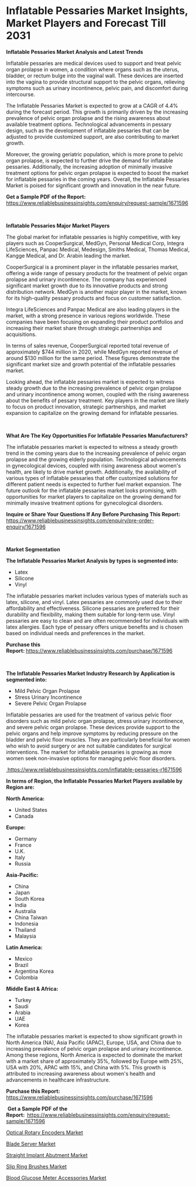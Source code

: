 <p><h1>Inflatable Pessaries Market Insights, Market Players and Forecast Till 2031</h1></p><p><strong>Inflatable Pessaries Market Analysis and Latest Trends</strong></p>
<p><p>Inflatable pessaries are medical devices used to support and treat pelvic organ prolapse in women, a condition where organs such as the uterus, bladder, or rectum bulge into the vaginal wall. These devices are inserted into the vagina to provide structural support to the pelvic organs, relieving symptoms such as urinary incontinence, pelvic pain, and discomfort during intercourse.</p><p>The Inflatable Pessaries Market is expected to grow at a CAGR of 4.4% during the forecast period. This growth is primarily driven by the increasing prevalence of pelvic organ prolapse and the rising awareness about available treatment options. Technological advancements in pessary design, such as the development of inflatable pessaries that can be adjusted to provide customized support, are also contributing to market growth.</p><p>Moreover, the growing geriatric population, which is more prone to pelvic organ prolapse, is expected to further drive the demand for inflatable pessaries. Additionally, the increasing adoption of minimally invasive treatment options for pelvic organ prolapse is expected to boost the market for inflatable pessaries in the coming years. Overall, the Inflatable Pessaries Market is poised for significant growth and innovation in the near future.</p></p>
<p><strong>Get a Sample PDF of the Report:&nbsp;</strong> <a href="https://www.reliablebusinessinsights.com/enquiry/request-sample/1671596">https://www.reliablebusinessinsights.com/enquiry/request-sample/1671596</a></p>
<p>&nbsp;</p>
<p><strong>Inflatable Pessaries Major Market Players</strong></p>
<p><p>The global market for inflatable pessaries is highly competitive, with key players such as CooperSurgical, MedGyn, Personal Medical Corp, Integra LifeSciences, Panpac Medical, Medesign, Smiths Medical, Thomas Medical, Kangge Medical, and Dr. Arabin leading the market. </p><p>CooperSurgical is a prominent player in the inflatable pessaries market, offering a wide range of pessary products for the treatment of pelvic organ prolapse and urinary incontinence. The company has experienced significant market growth due to its innovative products and strong distribution network. MedGyn is another major player in the market, known for its high-quality pessary products and focus on customer satisfaction. </p><p>Integra LifeSciences and Panpac Medical are also leading players in the market, with a strong presence in various regions worldwide. These companies have been focusing on expanding their product portfolios and increasing their market share through strategic partnerships and acquisitions. </p><p>In terms of sales revenue, CooperSurgical reported total revenue of approximately $744 million in 2020, while MedGyn reported revenue of around $130 million for the same period. These figures demonstrate the significant market size and growth potential of the inflatable pessaries market. </p><p>Looking ahead, the inflatable pessaries market is expected to witness steady growth due to the increasing prevalence of pelvic organ prolapse and urinary incontinence among women, coupled with the rising awareness about the benefits of pessary treatment. Key players in the market are likely to focus on product innovation, strategic partnerships, and market expansion to capitalize on the growing demand for inflatable pessaries.</p></p>
<p>&nbsp;</p>
<p><strong>What Are The Key Opportunities For Inflatable Pessaries Manufacturers?</strong></p>
<p><p>The inflatable pessaries market is expected to witness a steady growth trend in the coming years due to the increasing prevalence of pelvic organ prolapse and the growing elderly population. Technological advancements in gynecological devices, coupled with rising awareness about women's health, are likely to drive market growth. Additionally, the availability of various types of inflatable pessaries that offer customized solutions for different patient needs is expected to further fuel market expansion. The future outlook for the inflatable pessaries market looks promising, with opportunities for market players to capitalize on the growing demand for minimally invasive treatment options for gynecological disorders.</p></p>
<p><strong>Inquire or Share Your Questions If Any Before Purchasing This Report:</strong> <a href="https://www.reliablebusinessinsights.com/enquiry/pre-order-enquiry/1671596">https://www.reliablebusinessinsights.com/enquiry/pre-order-enquiry/1671596</a></p>
<p>&nbsp;</p>
<p><strong>Market Segmentation</strong></p>
<p><strong>The Inflatable Pessaries Market Analysis by types is segmented into:</strong></p>
<p><ul><li>Latex</li><li>Silicone</li><li>Vinyl</li></ul></p>
<p><p>The inflatable pessaries market includes various types of materials such as latex, silicone, and vinyl. Latex pessaries are commonly used due to their affordability and effectiveness. Silicone pessaries are preferred for their durability and flexibility, making them suitable for long-term use. Vinyl pessaries are easy to clean and are often recommended for individuals with latex allergies. Each type of pessary offers unique benefits and is chosen based on individual needs and preferences in the market.</p></p>
<p><strong>Purchase this Report:&nbsp;</strong><a href="https://www.reliablebusinessinsights.com/purchase/1671596">https://www.reliablebusinessinsights.com/purchase/1671596</a></p>
<p>&nbsp;</p>
<p><strong>The Inflatable Pessaries Market Industry Research by Application is segmented into:</strong></p>
<p><ul><li>Mild Pelvic Organ Prolapse</li><li>Stress Urinary Incontinence</li><li>Severe Pelvic Organ Prolapse</li></ul></p>
<p><p>Inflatable pessaries are used for the treatment of various pelvic floor disorders such as mild pelvic organ prolapse, stress urinary incontinence, and severe pelvic organ prolapse. These devices provide support to the pelvic organs and help improve symptoms by reducing pressure on the bladder and pelvic floor muscles. They are particularly beneficial for women who wish to avoid surgery or are not suitable candidates for surgical interventions. The market for inflatable pessaries is growing as more women seek non-invasive options for managing pelvic floor disorders.</p></p>
<p><a href="https://www.reliablebusinessinsights.com/inflatable-pessaries-r1671596">&nbsp;https://www.reliablebusinessinsights.com/inflatable-pessaries-r1671596</a></p>
<p><strong>In terms of Region, the Inflatable Pessaries Market Players available by Region are:</strong></p>
<p>
    <p> <strong> North America: </strong>
        <ul>
            <li>United States</li>
            <li>Canada</li>
        </ul>
        </p> 
    <p> <strong> Europe: </strong>
        <ul>
            <li>Germany</li>
            <li>France</li>
            <li>U.K.</li>
            <li>Italy</li>
            <li>Russia</li>
        </ul>
        </p> 
    <p> <strong> Asia-Pacific: </strong>
        <ul>
            <li>China</li>
            <li>Japan</li>
            <li>South Korea</li>
            <li>India</li>
            <li>Australia</li>
            <li>China Taiwan</li>
            <li>Indonesia</li>
            <li>Thailand</li>
            <li>Malaysia</li>
        </ul>
        </p> 
    <p> <strong> Latin America: </strong>
        <ul>
            <li>Mexico</li>
            <li>Brazil</li>
            <li>Argentina Korea</li>
            <li>Colombia</li>
        </ul>
        </p> 
    <p> <strong> Middle East & Africa: </strong>
        <ul>
            <li>Turkey</li>
            <li>Saudi</li>
            <li>Arabia</li>
            <li>UAE</li>
            <li>Korea</li>
        </ul>
    </p>
    </p>
<p><p>The inflatable pessaries market is expected to show significant growth in North America (NA), Asia Pacific (APAC), Europe, USA, and China due to increasing prevalence of pelvic organ prolapse and urinary incontinence. Among these regions, North America is expected to dominate the market with a market share of approximately 35%, followed by Europe with 25%, USA with 20%, APAC with 15%, and China with 5%. This growth is attributed to increasing awareness about women's health and advancements in healthcare infrastructure.</p></p>
<p><strong>Purchase this Report: </strong><a href="https://www.reliablebusinessinsights.com/purchase/1671596">https://www.reliablebusinessinsights.com/purchase/1671596</a></p>
<p>&nbsp;<strong>Get a Sample PDF of the Report:&nbsp;&nbsp;</strong><a href="https://www.reliablebusinessinsights.com/enquiry/request-sample/1671596">https://www.reliablebusinessinsights.com/enquiry/request-sample/1671596</a></p>
<p><strong></strong></p>
<p><p><a href="https://medium.com/@danielwardb654202/optical-rotary-encoders-market-research-report-includes-analysis-on-market-size-share-and-growth-84e56a0d0587">Optical Rotary Encoders Market</a></p><p><a href="https://medium.com/@jewelmohr25/blade-server-market-size-share-trends-analysis-report-by-end-use-government-telecom-e62ebc67a92c">Blade Server Market</a></p><p><a href="https://github.com/ochgvvcj16/Market-Research-Report-List-1/blob/main/straight-implant-abutment-market.md">Straight Implant Abutment Market</a></p><p><a href="https://medium.com/@madw10245644/deep-dive-into-the-slip-ring-brushes-market-itstrends-market-segmentation-and-competitive-e381190549cc">Slip Ring Brushes Market</a></p><p><a href="https://github.com/btwcqfvq34/Market-Research-Report-List-2/blob/main/blood-glucose-meter-accessories-market.md">Blood Glucose Meter Accessories Market</a></p></p>